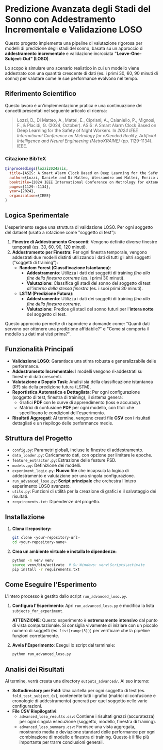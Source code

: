 # Predizione Avanzata degli Stadi del Sonno con Addestramento Incrementale e Validazione LOSO

Questo progetto implementa una pipeline di valutazione rigorosa per modelli di predizione degli stadi del sonno, basata su un approccio di **addestramento incrementale** e validazione incrociata **"Leave-One-Subject-Out" (LOSO)**.

Lo scopo è simulare uno scenario realistico in cui un modello viene addestrato con una quantità crescente di dati (es. i primi 30, 60, 90 minuti di sonno) per valutare come le sue performance evolvono nel tempo.

## Riferimento Scientifico

Questo lavoro è un'implementazione pratica e una continuazione dei concetti presentati nel seguente articolo di ricerca:
> Lozzi, D., Di Matteo, A., Mattei, E., Cipriani, A., Caianiello, P., Mignosi, F., & Placidi, G. (2024, October). ASIS: A Smart Alarm Clock Based on Deep Learning for the Safety of Night Workers. In *2024 IEEE International Conference on Metrology for eXtended Reality, Artificial Intelligence and Neural Engineering (MetroXRAINE)* (pp. 1129-1134). IEEE.

### Citazione BibTeX
```bibtex
@inproceedings{lozzi2024asis,
  title={ASIS: A Smart Alarm Clock Based on Deep Learning for the Safety of Night Workers},
  author={Lozzi, Daniele and Di Matteo, Alessandro and Mattei, Enrico and Cipriani, Alessia and Caianiello, Pasquale and Mignosi, Filippo and Placidi, Giuseppe},
  booktitle={2024 IEEE International Conference on Metrology for eXtended Reality, Artificial Intelligence and Neural Engineering (MetroXRAINE)},
  pages={1129--1134},
  year={2024},
  organization={IEEE}
}
```

## Logica Sperimentale

L'esperimento segue una struttura di validazione LOSO. Per ogni soggetto del dataset (usato a rotazione come "soggetto di test"):

1.  **Finestre di Addestramento Crescenti**: Vengono definite diverse finestre temporali (es. 30, 60, 90, 120 minuti).
2.  **Addestramento per Finestra**: Per ogni finestra temporale, vengono addestrati due modelli distinti utilizzando i dati di tutti gli altri soggetti ("soggetti di training"):
    * **Random Forest (Classificazione Istantanea)**:
        * **Addestramento**: Utilizza i dati dei soggetti di training *fino alla fine della finestra corrente* (es. i primi 30 minuti).
        * **Valutazione**: Classifica gli stadi del sonno del soggetto di test *all'interno della stessa finestra* (es. i suoi primi 30 minuti).
    * **LSTM (Predizione Futura)**:
        * **Addestramento**: Utilizza i dati dei soggetti di training *fino alla fine della finestra corrente*.
        * **Valutazione**: Predice gli stadi del sonno futuri per l'**intera notte** del soggetto di test.

Questo approccio permette di rispondere a domande come: "Quanti dati servono per ottenere una predizione affidabile?" e "Come si comporta il modello su dati mai visti prima?".

## Funzionalità Principali

-   **Validazione LOSO**: Garantisce una stima robusta e generalizzabile delle performance.
-   **Addestramento Incrementale**: I modelli vengono ri-addestrati su finestre di dati crescenti.
-   **Valutazione a Doppio Task**: Analisi sia della classificazione istantanea (RF) sia della predizione futura (LSTM).
-   **Reportistica Automatica e Dettagliata**: Per ogni configurazione (soggetto di test, finestra di training), il sistema genera:
    -   Grafici **PDF** con le curve di apprendimento (loss e accuracy).
    -   Matrici di confusione **PDF** per ogni modello, con titoli che specificano le condizioni dell'esperimento.
-   **Risultati Aggregati**: Al termine, vengono creati file **CSV** con i risultati dettagliati e un riepilogo delle performance medie.

## Struttura del Progetto

-   `config.py`: Parametri globali, incluse le finestre di addestramento.
-   `data_loader.py`: Caricamento dati, con opzione per limitare le epoche.
-   `feature_extractor.py`: Estrazione delle feature PSD.
-   `models.py`: Definizione dei modelli.
-   `experiment_logic.py`: **Nuovo file** che incapsula la logica di addestramento e valutazione per una singola configurazione.
-   `run_advanced_loso.py`: **Script principale** che orchestra l'intero esperimento LOSO avanzato.
-   `utils.py`: Funzioni di utilità per la creazione di grafici e il salvataggio dei risultati.
-   `requirements.txt`: Dipendenze del progetto.

## Installazione

1.  **Clona il repository:**
    ```bash
    git clone <your-repository-url>
    cd <your-repository-name>
    ```

2.  **Crea un ambiente virtuale e installa le dipendenze:**
    ```bash
    python -m venv venv
    source venv/bin/activate  # Su Windows: venv\Scripts\activate
    pip install -r requirements.txt
    ```

## Come Eseguire l'Esperimento

L'intero processo è gestito dallo script `run_advanced_loso.py`.

1.  **Configura l'Esperimento**:
    Apri `run_advanced_loso.py` e modifica la lista `subjects_for_experiment`.

    **ATTENZIONE**: Questo esperimento è **estremamente intensivo** dal punto di vista computazionale. Si consiglia vivamente di iniziare con un piccolo numero di soggetti (es. `list(range(3))`) per verificare che la pipeline funzioni correttamente.

2.  **Avvia l'Esperimento**:
    Esegui lo script dal terminale:
    ```bash
    python run_advanced_loso.py
    ```

## Analisi dei Risultati

Al termine, verrà creata una directory `outputs_advanced/`. Al suo interno:

-   **Sottodirectory per Fold**: Una cartella per ogni soggetto di test (es. `fold_test_subject_0/`), contenente tutti i grafici (matrici di confusione e cronologie di addestramento) generati per quel soggetto nelle varie configurazioni.
-   **File CSV Riepilogativi**:
    -   `advanced_loso_results.csv`: Contiene i risultati grezzi (accuratezza) per ogni singola esecuzione (soggetto, modello, finestra di training).
    -   `advanced_loso_summary.csv`: Fornisce una vista aggregata, mostrando media e deviazione standard delle performance per ogni combinazione di modello e finestra di training. Questo è il file più importante per trarre conclusioni generali.
